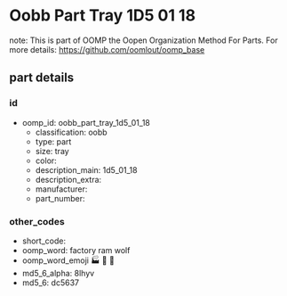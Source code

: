 # Oobb Part Tray 1D5 01 18  

note: This is part of OOMP the Oopen Organization Method For Parts. For more details: https://github.com/oomlout/oomp_base

##  part details





### id
* oomp_id: oobb_part_tray_1d5_01_18
  * classification: oobb
  * type: part
  * size: tray
  * color: 
  * description_main: 1d5_01_18
  * description_extra: 
  * manufacturer: 
  * part_number: 

### other_codes
* short_code: 
* oomp_word: factory ram wolf
* oomp_word_emoji :factory: :ram: :wolf:
* md5_6_alpha: 8lhyv
* md5_6: dc5637